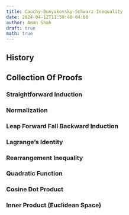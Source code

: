```yaml
---
title: Cauchy-Bunyakovsky-Schwarz Inequality
date: 2024-04-12T11:59:40-04:00
author: Aman Shah
draft: true
math: true
---
```


## History
## Collection Of Proofs
### Straightforward Induction
### Normalization
### Leap Forward Fall Backward Induction
### Lagrange’s Identity
### Rearrangement Inequality
### Quadratic Function
### Cosine Dot Product
### Inner Product (Euclidean Space)




